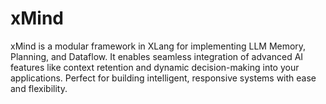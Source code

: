 # xMind
xMind is a modular framework in XLang for implementing LLM Memory, Planning, and Dataflow. It enables seamless integration of advanced AI features like context retention and dynamic decision-making into your applications. Perfect for building intelligent, responsive systems with ease and flexibility.
